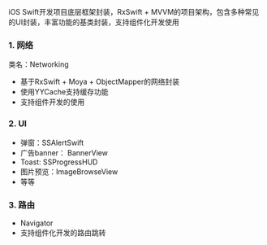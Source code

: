 iOS Swift开发项目底层框架封装，RxSwift + MVVM的项目架构，包含多种常见的UI封装，丰富功能的基类封装，支持组件化开发使用

### 1. 网络
类名：Networking
  - 基于RxSwift + Moya + ObjectMapper的网络封装
  - 使用YYCache支持缓存功能
  - 支持组件开发的使用
### 2. UI
- 弹窗：SSAlertSwift
- 广告banner： BannerView
- Toast: SSProgressHUD
- 图片预览：ImageBrowseView
- 等等

### 3. 路由

- Navigator
- 支持组件化开发的路由跳转 
